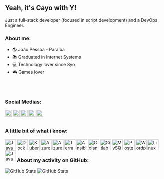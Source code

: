 ## Yeah, it's Cayo with Y!

Just a full-stack developer (focused in script development) and a DevOps Engineer.

### About me:

- :earth_americas: João Pessoa - Paraíba
- :books: Graduated in Internet Systems
- :computer: Technology lover since 8yo
- :video_game: Games lover

<br /><br />

### Social Medias:
[<img align="left" alt="LinkedIn" width="22px" src="https://cdn.jsdelivr.net/npm/simple-icons@v3/icons/linkedin.svg"/>](https://br.linkedin.com/cayohollanda)
[<img align="left" alt="Steam" width="22px" src="https://cdn.jsdelivr.net/npm/simple-icons@3.11.0/icons/steam.svg"/>](https://steamcommunity.com/id/youkag)
[<img align="left" alt="Steam" width="22px" src="https://cdn.jsdelivr.net/npm/simple-icons@3.11.0/icons/facebook.svg"/>](https://facebook.com/cayohollanda1)
[<img align="left" alt="Instagram" width="22px" src="https://cdn.jsdelivr.net/npm/simple-icons@v3/icons/instagram.svg"/>](https://instagram.com/cayohollanda)
[<img align="left" alt="Twitter" width="22px" src="https://cdn.jsdelivr.net/npm/simple-icons@v3/icons/twitter.svg"/>](https://twitter.com/cayo_hollanda)

<br /><br />

### A little bit of what i know:

<img align="left" alt="Java" width="35px" src="https://cdn.jsdelivr.net/npm/simple-icons@3.11.0/icons/java.svg"/>
<img align="left" alt="Docker" width="35px" src="https://cdn.jsdelivr.net/npm/simple-icons@3.11.0/icons/docker.svg" />
<img align="left" alt="Kubernetes" width="35px" src="https://cdn.jsdelivr.net/npm/simple-icons@3.11.0/icons/kubernetes.svg">
<img align="left" alt="Azure DevOps" width="35px" src="https://cdn.jsdelivr.net/npm/simple-icons@3.11.0/icons/azuredevops.svg">
<img align="left" alt="Azure Pipelines" width="35px" src="https://cdn.jsdelivr.net/npm/simple-icons@3.11.0/icons/azurepipelines.svg">
<img align="left" alt="Terraform" width="35px" src="https://cdn.jsdelivr.net/npm/simple-icons@3.11.0/icons/terraform.svg">
<img align="left" alt="Ansible" width="35px" src="https://cdn.jsdelivr.net/npm/simple-icons@3.11.0/icons/ansible.svg">
<img align="left" alt="Golang" width="35px" src="https://cdn.jsdelivr.net/npm/simple-icons@3.11.0/icons/go.svg">
<img align="left" alt="Gitlab CI/CD" width="35px" src="https://cdn.jsdelivr.net/npm/simple-icons@3.11.0/icons/gitlab.svg">
<img align="left" alt="MySQL" width="35px" src="https://cdn.jsdelivr.net/npm/simple-icons@3.11.0/icons/mysql.svg">
<img align="left" alt="PostgreSQL" width="35px" src="https://cdn.jsdelivr.net/npm/simple-icons@3.11.0/icons/postgresql.svg">
<img align="left" alt="Wordpress" width="35px" src="https://cdn.jsdelivr.net/npm/simple-icons@3.11.0/icons/wordpress.svg">
<img align="left" alt="Linux" width="35px" src="https://cdn.jsdelivr.net/npm/simple-icons@3.11.0/icons/linux.svg">
<img align="left" alt="JavaScript" width="35px" src="https://cdn.jsdelivr.net/npm/simple-icons@3.11.0/icons/javascript.svg">

<br /><br />

### About my activity on GitHub:

![GitHub Stats](https://github-readme-stats.vercel.app/api/top-langs/?username=cayohollanda&theme=dark&hide=tcl,css,html,batchfile,shell&langs_count=10&layout=compact)
![GitHub Stats](https://github-readme-stats.vercel.app/api?username=cayohollanda&show_icons=true&theme=dark&count_private=true)

